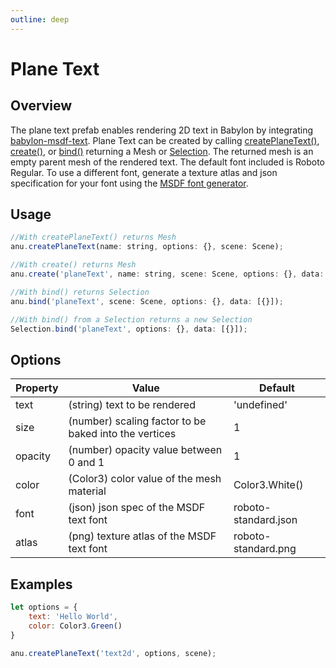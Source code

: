 ```yaml
---
outline: deep
---
```


<script setup>
import { text } from '../../anu-examples/Text/text.js'
//import singleView  from '../../vue_components/singleView.vue'
</script>

# Plane Text

## Overview

The plane text prefab enables rendering 2D text in Babylon by integrating [babylon-msdf-text](https://github.com/bhushan6/babylon-msdf-text). 
Plane Text can be created by calling [createPlaneText()](/api/modules.html#createplanetext), [create()](/api/modules.html#create), or [bind()](/api/modules.html#bind) returning a Mesh or [Selection](/api/classes/Selection.html). The returned mesh is an empty parent mesh of the rendered text. The default font included is Roboto Regular. To use a different font, generate a texture atlas and json specification for your font using the [MSDF font generator](https://msdf-bmfont.donmccurdy.com/).

## Usage

``` js
//With createPlaneText() returns Mesh
anu.createPlaneText(name: string, options: {}, scene: Scene);

//With create() returns Mesh
anu.create('planeText', name: string, scene: Scene, options: {}, data: {});

//With bind() returns Selection
anu.bind('planeText', scene: Scene, options: {}, data: [{}]);

//With bind() from a Selection returns a new Selection
Selection.bind('planeText', options: {}, data: [{}]);
```

## Options

| Property       |      Value      |  Default |
| ------------- | ------------- | ------------- |
|   text   | (string) text to be rendered | 'undefined' |
| size     |   (number) scaling factor to be baked into the vertices    |   1 |
| opacity |   (number) opacity value between 0 and 1   |    1 |
| color |   (Color3) color value of the mesh material   |    Color3.White() |
| font |   (json) json spec of the MSDF text font    |    roboto-standard.json |
| atlas |   (png) texture atlas of the MSDF text font   |    roboto-standard.png |

## Examples

``` js
let options = {
    text: 'Hello World',
    color: Color3.Green()
}

anu.createPlaneText('text2d', options, scene);
```

<singleView :scene="text" />


